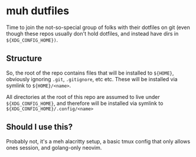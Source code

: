# muh dutfiles

Time to join the not-so-special group of folks with their dotfiles on git (even though these repos usually don't hold dotfiles, and instead have dirs in `${XDG_CONFIG_HOME})`.

## Structure

So, the root of the repo contains files that will be installed to `${HOME}`, obviously ignoring `.git`, `.gitignore`, etc etc. These will be installed via symlink to `${HOME}/<name>`.

All directories at the root of this repo are assumed to live under `${XDG_CONFIG_HOME}`, and therefore will be installed via symlink to `${XDG_CONFIG_HOME}/.config/<name>`

## Should I use this?

Probably not, it's a meh alacritty setup, a basic tmux config that only allows ones session, and golang-only neovim.
